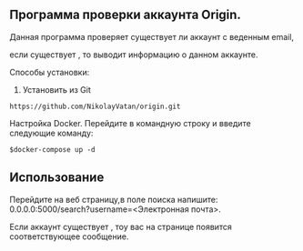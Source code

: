 ## Программа проверки аккаунта Origin.
Данная программа проверяет существует ли аккаунт с веденным email,


если существует , то выводит информацию о данном аккаунте.


Способы установки:


1. Установить из Git

 ```https://github.com/NikolayVatan/origin.git```

Настройка Docker.
Перейдите в командную строку и введите следующие команду:

 ```$docker-compose up -d```


## Использование

Перейдите на веб страницу,в поле поиска напишите: 0.0.0.0:5000/search?username=<Электронная почта>.

Если аккаунт существует , тоу вас на странице появится соответствующее сообщение.
